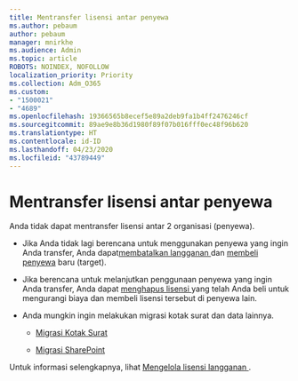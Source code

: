 ```yaml
---
title: Mentransfer lisensi antar penyewa
ms.author: pebaum
author: pebaum
manager: mnirkhe
ms.audience: Admin
ms.topic: article
ROBOTS: NOINDEX, NOFOLLOW
localization_priority: Priority
ms.collection: Adm_O365
ms.custom:
- "1500021"
- "4689"
ms.openlocfilehash: 19366565b8ecef5e89a2deb9fa1b4ff2476246cf
ms.sourcegitcommit: 89ae9e8b36d1980f89f07b016fff0ec48f96b620
ms.translationtype: HT
ms.contentlocale: id-ID
ms.lasthandoff: 04/23/2020
ms.locfileid: "43789449"
---
```

# <a name="transfer-licenses-between-tenants"></a>Mentransfer lisensi antar penyewa

Anda tidak dapat mentransfer lisensi antar 2 organisasi (penyewa). 

- Jika Anda tidak lagi berencana untuk menggunakan penyewa yang ingin Anda transfer, Anda dapat[membatalkan langganan ](https://admin.microsoft.com/Adminportal/Home?source=applauncher#/subscriptions) dan [membeli penyewa](https://products.office.com/compare-all-microsoft-office-products-b?rtc=1&activetab=tab:primaryr2) baru (target).

- Jika berencana untuk melanjutkan penggunaan penyewa yang ingin Anda transfer, Anda dapat [menghapus lisensi ](https://docs.microsoft.com/microsoft-365/commerce/licenses/buy-licenses?view=o365-worldwide) yang telah Anda beli untuk mengurangi biaya dan membeli lisensi tersebut di penyewa lain.

- Anda mungkin ingin melakukan migrasi kotak surat dan data lainnya.

    - [Migrasi Kotak Surat](https://docs.microsoft.com/Exchange/mailbox-migration/migrate-mailboxes-across-tenants)

    - [Migrasi SharePoint](https://aka.ms/modernSpoAdminCenter/CloudContentMigrations)

Untuk informasi selengkapnya, lihat [ Mengelola lisensi langganan ](https://docs.microsoft.com/microsoft-365/commerce/licenses/buy-licenses?view=o365-worldwide).
